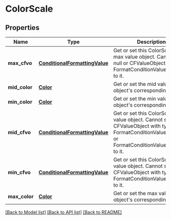 # ColorScale

## Properties
Name | Type | Description | Notes
------------ | ------------- | ------------- | -------------
**max_cfvo** | [**ConditionalFormattingValue**](ConditionalFormattingValue.md) | Get or set this ColorScale&#39;s max value object.  Cannot set null or CFValueObject     with type FormatConditionValueType.Min to it. | [optional] 
**mid_color** | [**Color**](Color.md) | Get or set the mid value object&#39;s corresponding color.              | [optional] 
**min_color** | [**Color**](Color.md) | Get or set the min value object&#39;s corresponding color. | [optional] 
**mid_cfvo** | [**ConditionalFormattingValue**](ConditionalFormattingValue.md) | Get or set this ColorScale&#39;s mid value object.  Cannot set CFValueObject    with type FormatConditionValueType.Max or FormatConditionValueType.Min to    it.              | [optional] 
**min_cfvo** | [**ConditionalFormattingValue**](ConditionalFormattingValue.md) | Get or set this ColorScale&#39;s min value object.  Cannot set null or CFValueObject    with type FormatConditionValueType.Max to it.              | [optional] 
**max_color** | [**Color**](Color.md) | Get or set the max value object&#39;s corresponding color. | [optional] 

[[Back to Model list]](../README.md#documentation-for-models) [[Back to API list]](../README.md#documentation-for-api-endpoints) [[Back to README]](../README.md)


